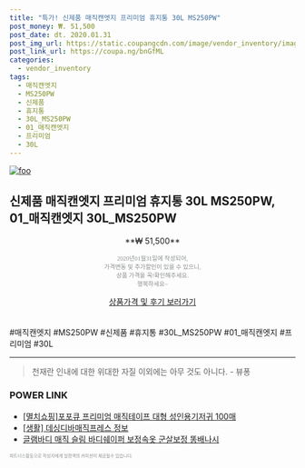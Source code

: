 ```yaml
--- 
title: "특가! 신제품 매직캔엣지 프리미엄 휴지통 30L MS250PW" 
post_money: ₩. 51,500 
post_date: dt. 2020.01.31 
post_img_url: https://static.coupangcdn.com/image/vendor_inventory/images/2018/07/24/18/8/cc469fe6-7b98-4c67-8e67-63e833ebcafa.jpg 
post_link_url: https://coupa.ng/bnGfML 
categories: 
  - vendor_inventory 
tags: 
  - 매직캔엣지 
  - MS250PW 
  - 신제품 
  - 휴지통 
  - 30L_MS250PW 
  - 01_매직캔엣지 
  - 프리미엄 
  - 30L 
--- 
```

[![foo](https://static.coupangcdn.com/image/vendor_inventory/images/2018/07/24/18/8/cc469fe6-7b98-4c67-8e67-63e833ebcafa.jpg)](https://coupa.ng/bnGfML) 

## 신제품 매직캔엣지 프리미엄 휴지통 30L MS250PW, 01_매직캔엣지 30L_MS250PW 
<p style="text-align: center;">**₩ 51,500**</p> 
<p style="text-align: center;"><span style="color: #898c8f; font-family: Georgia,Times,serif; font-size: 0.75em;">2020년01월31일에 작성되어, <br>가격변동 및 추가할인이 있을 수 있으니,<br> 상품 가격을 꼭!확인해주세요.<br>행복하세요~</span> 
</p>	 
<div markdown="0" style="text-align: center;"><a href="https://coupa.ng/bnGfML" class="btn btn--success">상품가격 및 후기 보러가기</a></div> 
<br><br> 
  #매직캔엣지 #MS250PW #신제품 #휴지통 #30L_MS250PW #01_매직캔엣지 #프리미엄 #30L 
<hr> 

> 천재란 인내에 대한 위대한 자질 이외에는 아무 것도 아니다. - 뷰퐁 


### POWER LINK

* <a href="https://blog.naver.com/fasyy4321/221784494381" target="_blank">[멸치쇼핑]포포큐 프리미엄 매직테이프 대형 성인용기저귀 100매</a>
* <a href="https://blog.naver.com/santokki14/221765313658" target="_blank"> [생활] 데싱디바매직프레스 정보 </a>
* <a href="https://blog.naver.com/santokki14/221784871415" target="_blank">글램바디 매직 슬림 바디쉐이퍼 보정속옷 군살보정 똥배나시</a>

<span style="color: #898c8f; font-family: Georgia,Times,serif; font-size: 0.55em;">파트너스활동으로 작성자에게 일정액의 커미션이 제공될수 있습니다.</span> 
